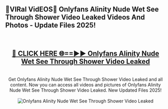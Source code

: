 <h2>🔴VIRal VidEOS🔴 Onlyfans Alinity Nude Wet See Through Shower Video Leaked Videos And Photos - Update Files 2025!</h2>
<br>
<div align="center">
<h2><a href="https://virallinks.top/odZfE0" rel="nofollow">🔴 CLICK HERE 🌐==►► Onlyfans Alinity Nude Wet See Through Shower Video Leaked</a></h2>
<br>
Get Onlyfans Alinity Nude Wet See Through Shower Video Leaked and all content. Now you can access all videos and pictures of Onlyfans Alinity Nude Wet See Through Shower Video Leaked. New Updated Files 2025!
<br>
<br>
<a href="https://virallinks.top/odZfE0" rel="nofollow" data-target="animated-image.originalLink"><img src="https://i.imgur.com/dJHk4Zq.gif)" alt="Onlyfans Alinity Nude Wet See Through Shower Video Leaked" style="max-width: 100%; display: inline-block;" data-target="animated-image.originalImage"></a>
</div>
<br>
